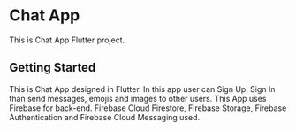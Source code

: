 # Chat App

This is Chat App Flutter project.

## Getting Started

This is Chat App designed in Flutter. In this app user can Sign Up, Sign In than send messages, emojis and images to other users. This App uses Firebase for back-end. Firebase Cloud Firestore, Firebase Storage, Firebase Authentication and Firebase Cloud Messaging used.
